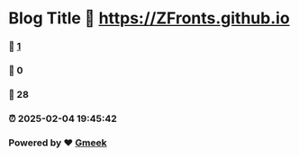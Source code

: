 # Blog Title :link: https://ZFronts.github.io 
### :page_facing_up: [1](https://ZFronts.github.io/tag.html) 
### :speech_balloon: 0 
### :hibiscus: 28 
### :alarm_clock: 2025-02-04 19:45:42 
### Powered by :heart: [Gmeek](https://github.com/Meekdai/Gmeek)
